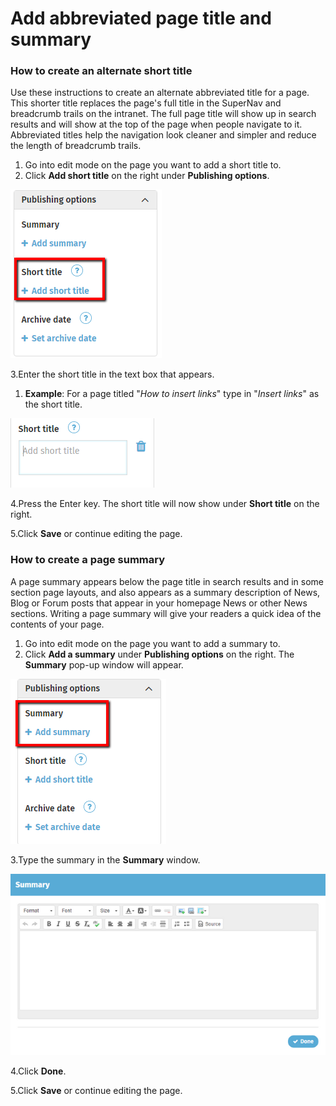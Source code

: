# Add abbreviated page title and summary



### How to create an alternate short title

Use these instructions to create an alternate abbreviated title for a page. This shorter title replaces the page's full title in the SuperNav and breadcrumb trails on the intranet. The full page title will show up in search results and will show at the top of the page when people navigate to it. Abbreviated titles help the navigation look cleaner and simpler and reduce the length of breadcrumb trails.

1. Go into edit mode on the page you want to add a short title to.
2. Click **Add short title** on the right under **Publishing options**.

![](../../.gitbook/assets/1%20%2839%29.png)



3.Enter the short title in the text box that appears.

1. **Example**: For a page titled "_How to insert links_" type in "_Insert links_" as the short title.

![](../../.gitbook/assets/2%20%2826%29.png)

  


4.Press the Enter key. The short title will now show under **Short title** on the right.

5.Click **Save** or continue editing the page.

### How to create a page summary

A page summary appears below the page title in search results and in some section page layouts, and also appears as a summary description of News, Blog or Forum posts that appear in your homepage News or other News sections. Writing a page summary will give your readers a quick idea of the contents of your page.

1. Go into edit mode on the page you want to add a summary to.
2. Click **Add a summary** under **Publishing options** on the right. The **Summary** pop-up window will appear.

![](../../.gitbook/assets/3%20%2836%29.png)

3.Type the summary in the **Summary** window.  


![](../../.gitbook/assets/4%20%285%29.png)

4.Click **Done**.

5.Click **Save** or continue editing the page.

